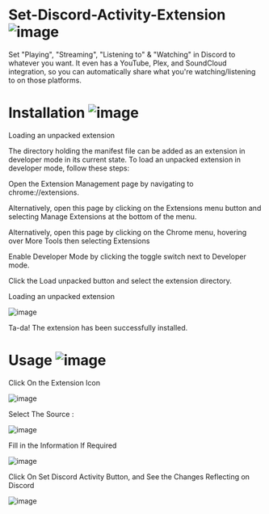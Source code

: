 # Set-Discord-Activity-Extension ![image](https://user-images.githubusercontent.com/77380733/160087770-9bc81d00-e6d9-4d88-be83-ae9484815438.png)

Set "Playing", "Streaming", "Listening to" &amp; "Watching" in Discord to whatever you want.
It even has a YouTube, Plex, and SoundCloud integration, so you can automatically share what you're watching/listening to on those platforms.

# Installation ![image](https://user-images.githubusercontent.com/77380733/160087887-4a5639d7-87b2-4684-9e9b-f4d82c4e9989.png)

Loading an unpacked extension

The directory holding the manifest file can be added as an extension in developer mode in its current state. To load an unpacked extension in developer mode, follow these steps:

Open the Extension Management page by navigating to chrome://extensions.

Alternatively, open this page by clicking on the Extensions menu button and selecting Manage Extensions at the bottom of the menu.

Alternatively, open this page by clicking on the Chrome menu, hovering over More Tools then selecting Extensions

Enable Developer Mode by clicking the toggle switch next to Developer mode.

Click the Load unpacked button and select the extension directory.

Loading an unpacked extension


![image](https://user-images.githubusercontent.com/77380733/160088128-9e578c24-bfa5-497a-b5b4-6130872a0b44.png)

Ta-da! The extension has been successfully installed.


# Usage ![image](https://user-images.githubusercontent.com/77380733/160088320-c517b8e3-4033-4fd2-a0bd-b7ba27f692a0.png)

Click On the Extension Icon 


![image](https://user-images.githubusercontent.com/77380733/160088461-eb94b690-761f-4636-b37c-7c7f83f3aa03.png)

Select The Source :


![image](https://user-images.githubusercontent.com/77380733/160089271-9cac9330-e9d5-4d61-a233-8fe7eb8bb329.png)

Fill in the Information If Required


![image](https://user-images.githubusercontent.com/77380733/160088661-5640d768-79c1-40bd-bb96-8b4e9168b86a.png)

Click On Set Discord Activity Button, and See the Changes Reflecting on Discord


![image](https://user-images.githubusercontent.com/77380733/160088903-d7efb046-5320-44d8-8282-09e6f521f258.png)


